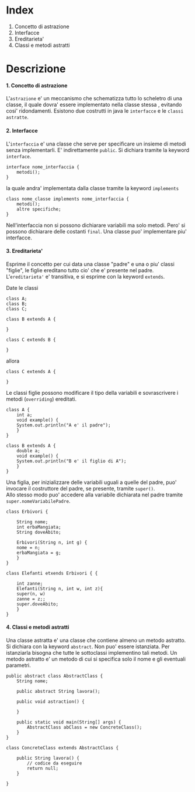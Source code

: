 # Index
1. Concetto di astrazione
2. Interfacce
3. Ereditarieta'
4. Classi e metodi astratti

# Descrizione

#### 1. Concetto di astrazione
L'`astrazione` e' un meccanismo che schematizza tutto lo scheletro di una classe, il quale dovra' essere implementato nella classe stessa , evitando cosi' ridondamenti. Esistono due costrutti in java le `interfacce` e le `classi astratte`.

#### 2. Interfacce
L'`interfaccia` e' una classe che serve per specificare un insieme di metodi senza implementarli. E' indirettamente `public`. Si dichiara tramite la keyword `interface`.

```
interface nome_interfaccia {
	metodi();
}	
```
la quale andra' implementata dalla classe tramite la keyword `implements` 

```
class nome_classe implements nome_interfaccia {
	metodi();
	altre specifiche;
}
```
Nell'interfaccia non si possono dichiarare variabili ma solo metodi. Pero' si possono dichiarare delle costanti `final`.
Una classe puo' implementare piu' interfacce.
	
#### 3. Ereditarieta'
Esprime il concetto per cui data una classe "padre" e una o piu' classi "figlie", le figlie ereditano tutto cio' che e' presente nel padre. L'`ereditarieta'` e' transitiva, e si esprime con la keyword `extends`.

Date le classi 

```
class A;
class B;
class C;

class B extends A {

}

class C extends B {

}

```

allora 

```
class C extends A {

}
```
Le classi figlie possono modificare il tipo della variabili e sovrascrivere i metodi (`overriding`) ereditati.

```
class A {
	int a;
	void example() {
	System.out.println("A e' il padre");
	}
}

class B extends A {
	double a;
	void example() {
	System.out.println("B e' il figlio di A");
	}
}
```
Una figlia, per inizializzare delle variabili uguali a quelle del padre, puo' invocare il costruttore del padre, se presente, tramite `super()`.</br>
Allo stesso modo puo' accedere alla variabile dichiarata nel padre tramite `super.nomeVariabilePadre`.

```
class Erbivori {
	
	String nome; 
	int erbaMangiata;
	String doveAbito;
	
	Erbivori(String n, int g) {
	nome = n;
	erbaMangiata = g;
	}
}

class Elefanti etxends Erbivori { {	
	int zanne;	
	Elefanti(String n, int w, int z){
	super(n, w)
	zanne = z;;	super.doveAbito;
	}
}
````
#### 4. Classi e metodi astratti
Una classe astratta e' una classe che contiene almeno un metodo astratto. Si dichiara con la keyword `abstract`. Non puo' essere istanziata. Per istanziarla bisogna che tutte le sottoclassi implementino tali metodi.
Un metodo astratto e' un metodo di cui si specifica solo il nome e gli eventuali parametri.

```
public abstract class AbstractClass {
	String nome;

	public abstract String lavora();

	public void astraction() {

	}

	public static void main(String[] args) {
		AbstractClass abClass = new ConcreteClass();
	}
}

class ConcreteClass extends AbstractClass {

	public String lavora() {
		// codice da eseguire
		return null;
	}

}
	
